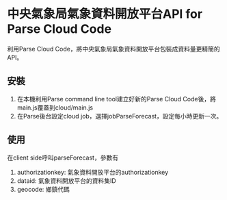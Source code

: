 中央氣象局氣象資料開放平台API for Parse Cloud Code
================
利用Parse Cloud Code，將中央氣象局氣象資料開放平台包裝成資料量更精簡的API。

安裝
------------
1. 在本機利用Parse command line tool建立好新的Parse Cloud Code後，將main.js覆蓋到cloud/main.js
2. 在Parse後台設定cloud job，選擇jobParseForecast，設定每小時更新一次。

使用
------------
在client side呼叫parseForecast，參數有

1. authorizationkey: 氣象資料開放平台的authorizationkey
2. dataid: 氣象資料開放平台的資料集ID
3. geocode: 鄉鎮代碼
